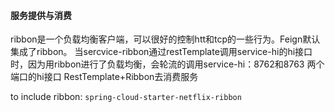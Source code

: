 #### 服务提供与消费
ribbon是一个负载均衡客户端，可以很好的控制htt和tcp的一些行为。Feign默认集成了ribbon。
当sercvice-ribbon通过restTemplate调用service-hi的hi接口时，因为用ribbon进行了负载均衡，会轮流的调用service-hi：8762和8763 两个端口的hi接口
RestTemplate+Ribbon去消费服务

to include ribbon:
`spring-cloud-starter-netflix-ribbon`
